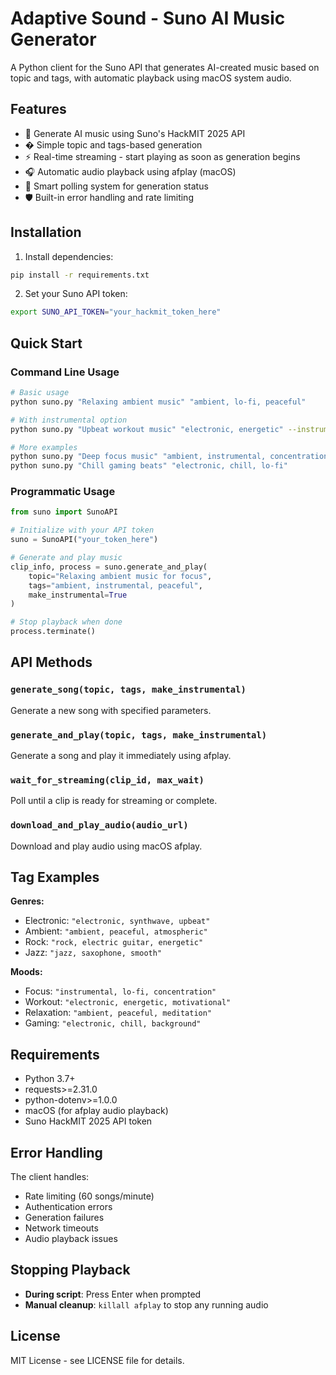 # Adaptive Sound - Suno AI Music Generator

A Python client for the Suno API that generates AI-created music based on topic and tags, with automatic playback using macOS system audio.

## Features

- 🎵 Generate AI music using Suno's HackMIT 2025 API
- � Simple topic and tags-based generation
- ⚡ Real-time streaming - start playing as soon as generation begins
- 🎧 Automatic audio playback using afplay (macOS)
- 🔄 Smart polling system for generation status
- 🛡️ Built-in error handling and rate limiting

## Installation

1. Install dependencies:
```bash
pip install -r requirements.txt
```

2. Set your Suno API token:
```bash
export SUNO_API_TOKEN="your_hackmit_token_here"
```

## Quick Start

### Command Line Usage
```bash
# Basic usage
python suno.py "Relaxing ambient music" "ambient, lo-fi, peaceful"

# With instrumental option
python suno.py "Upbeat workout music" "electronic, energetic" --instrumental

# More examples
python suno.py "Deep focus music" "ambient, instrumental, concentration"
python suno.py "Chill gaming beats" "electronic, chill, lo-fi"
```

### Programmatic Usage
```python
from suno import SunoAPI

# Initialize with your API token
suno = SunoAPI("your_token_here")

# Generate and play music
clip_info, process = suno.generate_and_play(
    topic="Relaxing ambient music for focus",
    tags="ambient, instrumental, peaceful",
    make_instrumental=True
)

# Stop playback when done
process.terminate()
```

## API Methods

### `generate_song(topic, tags, make_instrumental)`
Generate a new song with specified parameters.

### `generate_and_play(topic, tags, make_instrumental)`
Generate a song and play it immediately using afplay.

### `wait_for_streaming(clip_id, max_wait)`
Poll until a clip is ready for streaming or complete.

### `download_and_play_audio(audio_url)`
Download and play audio using macOS afplay.

## Tag Examples

**Genres:**
- Electronic: `"electronic, synthwave, upbeat"`
- Ambient: `"ambient, peaceful, atmospheric"`
- Rock: `"rock, electric guitar, energetic"`
- Jazz: `"jazz, saxophone, smooth"`

**Moods:**
- Focus: `"instrumental, lo-fi, concentration"`
- Workout: `"electronic, energetic, motivational"`
- Relaxation: `"ambient, peaceful, meditation"`
- Gaming: `"electronic, chill, background"`

## Requirements

- Python 3.7+
- requests>=2.31.0
- python-dotenv>=1.0.0
- macOS (for afplay audio playback)
- Suno HackMIT 2025 API token

## Error Handling

The client handles:
- Rate limiting (60 songs/minute)
- Authentication errors
- Generation failures
- Network timeouts
- Audio playback issues

## Stopping Playback

- **During script**: Press Enter when prompted
- **Manual cleanup**: `killall afplay` to stop any running audio

## License

MIT License - see LICENSE file for details.